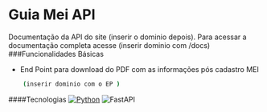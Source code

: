 # Guia Mei API
Documentação da API do site (inserir o dominio depois).
Para acessar a documentação completa acesse (inserir dominio com /docs)
###Funcionalidades Básicas
- End Point para download do PDF com as informações pós cadastro MEI
```bash
    (inserir dominio com o EP )
```


####Tecnologias 
[![Python](https://img.shields.io/badge/python-3670A0?style=for-the-badge&logo=python&logoColor=ffdd54)](https://www.python.org/) ![FastAPI](https://img.shields.io/badge/FastAPI-005571?style=for-the-badge&logo=fastapi)